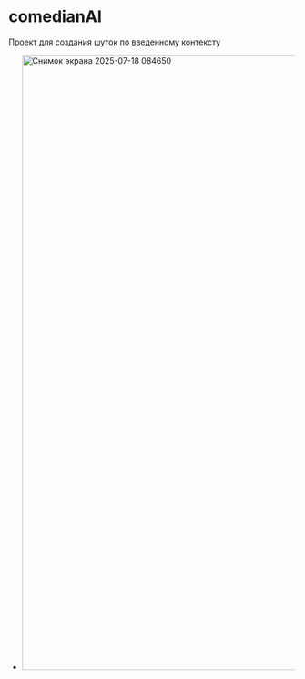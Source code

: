 # comedianAI

Проект для создания шуток по введенному контексту
* <img width="1920" height="1080" alt="Снимок экрана 2025-07-18 084650" src="https://github.com/user-attachments/assets/f036aaf4-9b62-4606-9432-9f9c70595372" />
